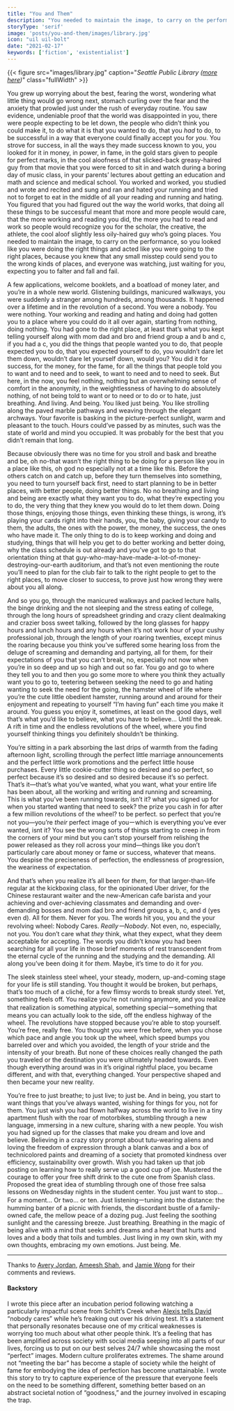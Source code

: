 ```yaml
---
title: "You and Them"
description: "You needed to maintain the image, to carry on the performance, so you looked like you were doing the right things and acted like you were going to the right places..."
storyType: 'serif'
image: 'posts/you-and-them/images/library.jpg'
icon: "uil uil-bolt"
date: "2021-02-17"
keywords: ['fiction', 'existentialist']
---
```


{{< figure src="images/library.jpg" caption="*Seattle Public Library ([more here](http://www.instagram.com/spencerchang.photography/))*" class="fullWidth" >}}

You grew up worrying about the best, fearing the worst, wondering what little thing would go wrong next, stomach curling over the fear and the anxiety that prowled just under the rush of everyday routine. You saw evidence, undeniable proof that the world was disappointed in you, there were people expecting to be let down, the people who didn’t think you could make it, to do what it is that you wanted to do, that you *had* to do, to be successful in a way that everyone could finally accept you for *you*. You strove for success, in all the ways they made success known to you, you looked for it in money, in power, in fame, in the gold stars given to people for perfect marks, in the cool aloofness of that slicked-back greasy-haired guy from that movie that you were forced to sit in and watch during a boring day of music class, in your parents’ lectures about getting an education and math and science and medical school.  You worked and worked, you studied and wrote and recited and sung and ran and hated your running and tried not to forget to eat in the middle of all your reading and running and hating. You figured that you had figured out the way the world works, that doing all these things to be successful meant that more and more people would care, that the more working and reading you did, the more you had to read and work so people would recognize you for the scholar, the creative, the athlete, the cool aloof slightly less oily-haired guy who’s going places. You needed to maintain the image, to carry on the performance, so you looked like you were doing the right things and acted like you were going to the right places, because you knew that any small misstep could send you to the wrong kinds of places, and everyone was watching, just waiting for you, expecting you to falter and fall and fail.

A few applications, welcome booklets, and a boatload of money later, and you’re in a whole new world. Glistening buildings, manicured walkways, you were suddenly a stranger among hundreds, among thousands. It happened over a lifetime and in the revolution of a second. You were a nobody. You were nothing. Your working and reading and hating and doing had gotten you to a place where you could do it all over again, starting from nothing, doing nothing. You had gone to the right place, at least that’s what you kept telling yourself along with mom dad and bro and friend group a and b and c, if you had a c, you did the things that people wanted you to do, that people expected you to do, that you expected yourself to do, you wouldn’t dare let them down, wouldn’t dare let yourself down, would you? You did it for success, for the money, for the fame, for all the things that people told you to want and to need and to seek, to want to need and to need to seek. But here, in the now, you feel nothing, nothing but an overwhelming sense of comfort in the anonymity, in the weightlessness of having to do absolutely nothing, of not being told to want or to need or to do or to hate, just breathing. And living. And being. You liked just being. You like strolling along the paved marble pathways and weaving through the elegant archways. Your favorite is basking in the picture-perfect sunlight, warm and pleasant to the touch. Hours could’ve passed by as minutes, such was the state of world and mind you occupied. It was probably for the best that you didn’t remain that long.

Because obviously there was no time for you stroll and bask and breathe and be, oh no-that wasn’t the right thing to be doing for a person like you in a place like this, oh god no especially not at a time like this. Before the others catch on and catch up, before they turn themselves into something, you need to turn yourself back first, need to start planning to be in better places, with better people, doing better things. No no breathing and living and being are exactly what they want you to do, what they’re expecting you to do, the very thing that they knew you would do to let them down. Doing those things, enjoying those things, even thinking these things, is wrong, it’s playing your cards right into their hands, you, the baby, giving your candy to them, the adults, the ones with the power, the money, the success, the ones who have made it. The only thing to do is to keep working and doing and studying, things that will help you get to do better working and better doing, why the class schedule is out already and you’ve got to go to that orientation thing at that guy-who-may-have-made-a-lot-of-money-destroying-our-earth auditorium, and that’s not even mentioning the route you’ll need to plan for the club fair to talk to the right people to get to the right places, to move closer to success, to prove just how wrong they were about you all along.

And so you go, through the manicured walkways and packed lecture halls, the binge drinking and the not sleeping and the stress eating of college, through the long hours of spreadsheet grinding and crazy client dealmaking and crazier boss sweet talking, followed by the long glasses for happy hours and lunch hours and any hours when it’s not work hour of your cushy professional job, through the length of your roaring twenties, except minus the roaring because you think you’ve suffered some hearing loss from the deluge of screaming and demanding and partying, all for them, for their expectations of you that you can’t break, no, especially not now when you’re in so deep and up so high and out so far. You go and go to where they tell you to and then you go some more to where you think they actually want you to go to, teetering between seeking the need to go and hating wanting to seek the need for the going, the hamster wheel of life where you’re the cute little obedient hamster, running around and around for their enjoyment and repeating to yourself “I’m having fun” each time you make it around. You guess you enjoy it, sometimes, at least on the good days, well that’s what you’d like to believe, what you have to believe... Until the break. A rift in time and the endless revolutions of the wheel, where you find yourself thinking things you definitely shouldn’t be thinking.

You’re sitting in a park absorbing the last drips of warmth from the fading afternoon light, scrolling through the perfect little marriage announcements and the perfect little work promotions and the perfect little house purchases. Every little cookie-cutter thing so desired and so perfect, so perfect because it’s so desired and so desired because it’s so perfect. That’s it—that’s what you’ve wanted, what you want, what your entire life has been about, all the working and writing and running and screaming. This is what you’ve been running towards, isn’t it? what you signed up for when you started wanting that need to seek? the prize you cash in for after a few million revolutions of the wheel? to be perfect. so perfect that you’re not you—you’re *their* perfect image of youーwhich is everything you’ve ever wanted, isnt it? You see the wrong sorts of things starting to creep in from the corners of your mind but you can’t stop yourself from relishing the power released as they roll across your mind—things like you don’t particularly care about money or fame or success, whatever that means. You despise the preciseness of perfection, the endlessness of progression, the weariness of expectation.

And that’s when you realize it’s all been for *them*, for that larger-than-life regular at the kickboxing class, for the opinionated Uber driver, for the Chinese restaurant waiter and the new-American cafe barista and your achieving and over-achieving classmates and demanding and over-demanding bosses and mom dad bro and friend groups a, b, c, and d (yes even d). All for them. Never for you. The words hit you, you and the your revolving wheel: Nobody Cares. *ReallyーNobody*. Not even, no, especially, not you. You don’t care what *they* think, what they expect, what they deem acceptable for accepting. The words you didn’t know you had been searching for all your life in those brief moments of rest transcendent from the eternal cycle of the running and the studying and the demanding. All along you’ve been doing it for *them*. Maybe, it’s time to do it for *you*.

The sleek stainless steel wheel,  your steady, modern, up-and-coming stage for your life is still standing. You thought it would be broken, but perhaps, that’s too much of a cliché, for a few flimsy words to break sturdy steel. Yet, something feels off. You realize you’re not running anymore, and you realize that realization is something atypical, something specialーsomething that means you can actually look to the side, off the endless highway of the wheel. The revolutions have stopped because you’re able to stop yourself. You’re free, really free. You thought you were free before, when you chose which  pace and angle you took up the wheel, which speed bumps you barreled over and which you avoided, the length of your stride and the intensity of your breath. But none of these choices really changed the path you traveled or the destination you were ultimately headed towards. Even though everything around was in it’s original rightful place, you became different, and with that, everything changed. Your perspective shaped and then became your new reality.

You’re free to just breathe; to just live; to just be. And in being, you start to want things that you’ve always wanted, wishing for things for you, not for them. You just wish you had flown halfway across the world to live in a tiny apartment flush with the roar of motorbikes, stumbling through a new language, immersing in a new culture, sharing with a new people. You wish you had signed up for the classes that make you dream and love and believe. Believing in a crazy story prompt about tutu-wearing aliens and loving the freedom of expression through a blank canvas and a box of technicolored paints and dreaming of a society that promoted kindness over efficiency, sustainability over growth. Wish you had taken up that job posting on learning how to really serve up a good cup of joe. Mustered the courage to offer your free shift drink to the cute one from Spanish class. Proposed the great idea of stumbling through one of those free salsa lessons on Wednesday nights in the student center. You just want to stop... For a moment... Or two... or ten. Just listeningーtuning into the distance: the humming banter of a picnic with friends, the discordant bustle of a family-owned cafe, the mellow peace of a dozing pug. Just feeling the soothing sunlight and the caressing breeze. Just breathing. Breathing in the magic of being alive with a mind that seeks and dreams and a heart that hurts and loves and a body that toils and tumbles. Just living in my own skin, with my own thoughts, embracing my own emotions. Just being. Me.

----------

Thanks to [Avery Jordan](https://medium.com/@averyjordan1), [Ameesh Shah](https://scholar.google.com/citations?hl=en&user=x_GpAaAAAAAJ), and [Jamie Wong](http://jamie-wong.com/) for their comments and reviews.

#### Backstory

I wrote this piece after an incubation period following watching a particularly impactful scene from Schitt’s Creek when [Alexis tells David](https://www.youtube.com/watch?v=FkXAutT_6Wc) “nobody cares” while he’s freaking out over his driving test. It’s a statement that personally resonates because one of my critical weaknesses is worrying too much about what other people think. It’s a feeling that has been amplified across society with social media seeping into all parts of our lives, forcing us to put on our best selves 24/7 while showcasing the most “perfect” images. Modern culture proliferates extremes. The shame around not “meeting the bar” has become a staple of society while the height of fame for embodying the idea of perfection has become unattainable. I wrote this story to try to capture experience of the pressure that everyone feels on the need to be something different, something better based on an abstract societal notion of “goodness,” and the journey involved in escaping the trap.


